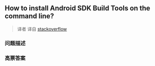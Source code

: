 ## How to install Android SDK Build Tools on the command line?

> 译者 译自 [stackoverflow](http://stackoverflow.com/questions/17963508/how-to-install-android-sdk-build-tools-on-the-command-line) 

### 问题描述 

### 高票答案 

